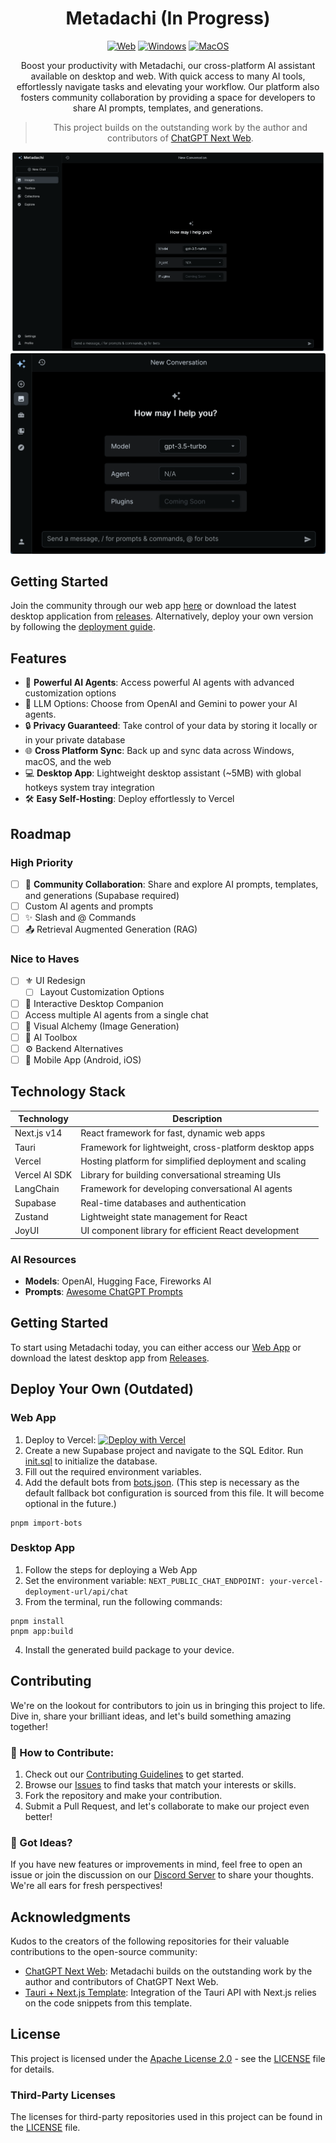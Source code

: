 <div align="center">
<h1 align="center">Metadachi (In Progress)</h1>

[![Web][Web-image]][web-url]
[![Windows][Windows-image]][download-url]
[![MacOS][MacOS-image]][download-url]

[web-url]: https://app.metadachi.com
[download-url]: https://github.com/Phanturne/metadachi/releases
[Web-image]: https://img.shields.io/badge/Web-PWA-orange?logo=microsoftedge
[Windows-image]: https://img.shields.io/badge/-Windows-blue?logo=windows
[MacOS-image]: https://img.shields.io/badge/-MacOS-black?logo=apple
[Linux-image]: https://img.shields.io/badge/-Linux-333?logo=ubuntu

Boost your productivity with Metadachi, our cross-platform AI assistant available on desktop and web. With quick access to many AI tools, effortlessly navigate tasks and elevating your workflow. Our platform also fosters community collaboration by providing a space for developers to share AI prompts, templates, and generations.

> This project builds on the outstanding work by the author and contributors of [ChatGPT Next Web](https://github.com/ChatGPTNextWeb/).

![Website](./docs/images/screenshot-website.png)
![Desktop App](./docs/images/screenshot-app.png)

</div>

## Getting Started
Join the community through our web app [here](https://metadachi.com) or download the latest desktop application from [releases](). Alternatively, deploy your own version by following the [deployment guide]().

## Features
- 🚀 **Powerful AI Agents**: Access powerful AI agents with advanced customization options
- 🤖 LLM Options: Choose from OpenAI and Gemini to power your AI agents.
- 🔒 **Privacy Guaranteed**: Take control of your data by storing it locally or in your private database
- 🌐 **Cross Platform Sync**: Back up and sync data across Windows, macOS, and the web
- 💻 **Desktop App**: Lightweight desktop assistant (~5MB) with global hotkeys system tray integration
- 🛠️ **Easy Self-Hosting**: Deploy effortlessly to Vercel

## Roadmap
### High Priority
- [ ] 🤝 **Community Collaboration**: Share and explore AI prompts, templates, and generations (Supabase required)
- [ ] Custom AI agents and prompts
- [ ] ✨ Slash and @ Commands
- [ ] 📤 Retrieval Augmented Generation (RAG)

### Nice to Haves
- [ ] ⚜️ UI Redesign
  - [ ] Layout Customization Options
- [ ] 🐶 Interactive Desktop Companion
- [ ] Access multiple AI agents from a single chat
- [ ] 🎨 Visual Alchemy (Image Generation)
- [ ] 🧰 AI Toolbox
- [ ] ⚙️ Backend Alternatives
- [ ] 📱 Mobile App (Android, iOS)

## Technology Stack
| Technology         | Description                                             |
|--------------------|---------------------------------------------------------|
| Next.js v14        | React framework for fast, dynamic web apps              |
| Tauri              | Framework for lightweight, cross-platform desktop apps  |
| Vercel             | Hosting platform for simplified deployment and scaling  |
| Vercel AI SDK      | Library for building conversational streaming UIs       |
| LangChain          | Framework for developing conversational AI agents       |
| Supabase           | Real-time databases and authentication                  |
| Zustand            | Lightweight state management for React                  |
| JoyUI              | UI component library for efficient React development    |


### AI Resources
* **Models**: OpenAI, Hugging Face, Fireworks AI
* **Prompts**: [Awesome ChatGPT Prompts](https://github.com/f/awesome-chatgpt-prompts)

## Getting Started
To start using Metadachi today, you can either access our [Web App](https://app.metadachi.com) or download the latest desktop app from [Releases](https://github.com/phanturne/metadachi/releases).

## Deploy Your Own (Outdated)
### Web App
1. Deploy to Vercel:
   [![Deploy with Vercel](https://vercel.com/button)](https://vercel.com/new/clone?repository-url=https%3A%2F%2Fgithub.com%2Fphanturne%2Fmetadachi&project-name=metadachi&repository-name=metadachi&demo-title=Metadachi&demo-url=https%3A%2F%2Fapp.metadachi.com)
2. Create a new Supabase project and navigate to the SQL Editor. Run [init.sql](supabase/init.sql) to initialize the database.
3. Fill out the required environment variables.
4. Add the default bots from [bots.json](supabase/bots.json). (This step is necessary as the default fallback bot configuration is sourced from this file. It will become optional in the future.)
```shell
pnpm import-bots
```

### Desktop App
1. Follow the steps for deploying a Web App
2. Set the environment variable: `NEXT_PUBLIC_CHAT_ENDPOINT: your-vercel-deployment-url/api/chat`
3. From the terminal, run the following commands:
```shell
pnpm install
pnpm app:build
```
4. Install the generated build package to your device.

## Contributing
We're on the lookout for contributors to join us in bringing this project to life. Dive in, share your brilliant ideas, and let's build something amazing together!

### 🌟 How to Contribute:
1. Check out our [Contributing Guidelines]() to get started.
2. Browse our [Issues](https://github.com/phanturne/metadachi/issues) to find tasks that match your interests or skills.
3. Fork the repository and make your contribution.
4. Submit a Pull Request, and let's collaborate to make our project even better!

### 🤔 Got Ideas?
If you have new features or improvements in mind, feel free to open an issue or join the discussion on our [Discord Server]() to share your thoughts. We're all ears for fresh perspectives!

## Acknowledgments
Kudos to the creators of the following repositories for their valuable contributions to the open-source community:
- [ChatGPT Next Web](https://github.com/Yidadaa/ChatGPT-Next-Web): Metadachi builds on the outstanding work by the author and contributors of ChatGPT Next Web.
- [Tauri + Next.js Template](https://github.com/kvnxiao/tauri-nextjs-template): Integration of the Tauri API with Next.js relies on the code snippets from this template.

## License
This project is licensed under the [Apache License 2.0](LICENSE) - see the [LICENSE](LICENSE) file for details.

### Third-Party Licenses
The licenses for third-party repositories used in this project can be found in the [LICENSE](LICENSE) file.